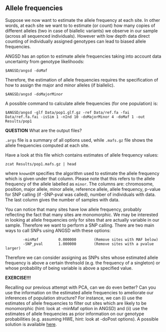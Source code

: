  
## Allele frequencies

Suppose we now want to estimate the allele frequency at each site.
In other words, at each site we want to to estimate (or count) how many copies of different alleles (two in case of biallelic variants) we observe in our sample (across all sequenced individuals).
However with low depth data direct counting of individually assigned genotypes can lead to biased allele frequencies.

ANGSD has an option to estimate allele frequencies taking into account data uncertainty from genotype likelihoods:
```
$ANGSD/angsd -doMaf
```
Therefore, the estimation of allele frequencies requires the specification of how to assign the major and minor alleles (if biallelic).
```
$ANGSD/angsd -doMajorMinor
```

A possible command to calculate allele frequencies (for one population) is:
```
$ANGSD/angsd -glf Data/pop1.glf.gz -ref Data/ref.fa -fai Data/ref.fa.fai -isSim 1 -nInd 10 -doMajorMinor 4 -doMaf 1 -out Results/pop1
```

**QUESTION**
What are the output files?

`.args` file is a summary of all options used, while `.mafs.gz` file shows the allele frequencies computed at each site.

Have a look at this file which contains estimates of allele frequency values:
```
zcat Results/pop1.mafs.gz | head
```
where `knownEM` specifies the algorithm used to estimate the allele frequency which is given under that column.
Please note that this refers to the allele frequency of the allele labelled as `minor`.
The columns are: chromosome, position, major allele, minor allele, reference allele, allele frequency, p-value for SNP calling (if -SNP-pval was called), number of individuals with data.
The last column gives the number of samples with data.

You can notice that many sites have low allele frequency, probably reflecting the fact that many sites are monomorphic.
We may be interested in looking at allele frequencies only for sites that are actually variable in our sample.
Therefore we want to perform a SNP calling.
There are two main ways to call SNPs using ANGSD with these options:
```
        -minMaf         0.000000        (Remove sites with MAF below)
        -SNP_pval       1.000000        (Remove sites with a pvalue larger)
```
Therefore we can consider assigning as SNPs sites whose estimated allele frequency is above a certain threhsold (e.g. the frequency of a singleton) or whose probability of being variable is above a specified value.

**EXERCISE!!!**

Recalling our previous attempt with PCA, can we do even better?
Can you use the information on the estimated allele frequencies to ameliorate our inferences of population structure?
For instance, we can (i) use the estimates of allele frequencies to filter out sites which are likely to be monomorphic (hint: look at -minMaf option in ANGSD) and (ii) use the estimates of allele frequencies as prior information on our genotype probabilities (e.g. assuming HWE, hint: look at -doPost options).
A possible solution is available [here](https://github.com/mfumagalli/Tjarno/blob/master/Files/ngs_3_solution.md).

